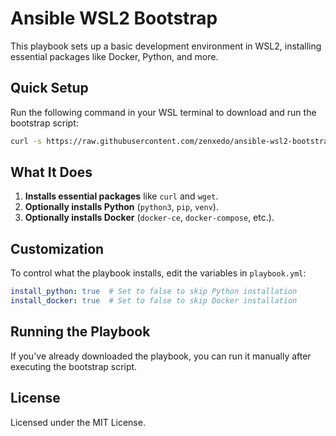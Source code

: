 # Ansible WSL2 Bootstrap

This playbook sets up a basic development environment in WSL2, installing essential packages like Docker, Python, and more.

## Quick Setup

Run the following command in your WSL terminal to download and run the bootstrap script:

```bash
curl -s https://raw.githubusercontent.com/zenxedo/ansible-wsl2-bootstrap/master/bootstrap.sh -o bootstrap.sh && sudo bash bootstrap.sh
```

## What It Does

1. **Installs essential packages** like `curl` and `wget`.
2. **Optionally installs Python** (`python3`, `pip`, `venv`).
3. **Optionally installs Docker** (`docker-ce`, `docker-compose`, etc.).

## Customization

To control what the playbook installs, edit the variables in `playbook.yml`:

```yaml
install_python: true  # Set to false to skip Python installation
install_docker: true  # Set to false to skip Docker installation
```

## Running the Playbook

If you've already downloaded the playbook, you can run it manually after executing the bootstrap script.

## License

Licensed under the MIT License.
